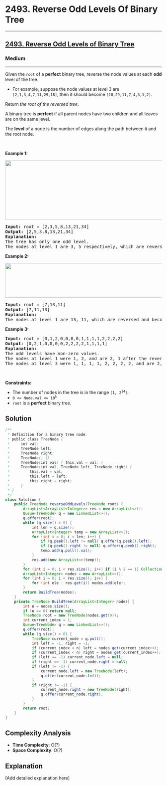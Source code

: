 # 2493. Reverse Odd Levels Of Binary Tree


---

<h2><a href="https://leetcode.com/problems/reverse-odd-levels-of-binary-tree">2493. Reverse Odd Levels of Binary Tree</a></h2><h3>Medium</h3><hr><p>Given the <code>root</code> of a <strong>perfect</strong> binary tree, reverse the node values at each <strong>odd</strong> level of the tree.</p>

<ul>
	<li>For example, suppose the node values at level 3 are <code>[2,1,3,4,7,11,29,18]</code>, then it should become <code>[18,29,11,7,4,3,1,2]</code>.</li>
</ul>

<p>Return <em>the root of the reversed tree</em>.</p>

<p>A binary tree is <strong>perfect</strong> if all parent nodes have two children and all leaves are on the same level.</p>

<p>The <strong>level</strong> of a node is the number of edges along the path between it and the root node.</p>

<p>&nbsp;</p>
<p><strong class="example">Example 1:</strong></p>
<img alt="" src="https://assets.leetcode.com/uploads/2022/07/28/first_case1.png" style="width: 626px; height: 191px;" />
<pre>
<strong>Input:</strong> root = [2,3,5,8,13,21,34]
<strong>Output:</strong> [2,5,3,8,13,21,34]
<strong>Explanation:</strong> 
The tree has only one odd level.
The nodes at level 1 are 3, 5 respectively, which are reversed and become 5, 3.
</pre>

<p><strong class="example">Example 2:</strong></p>
<img alt="" src="https://assets.leetcode.com/uploads/2022/07/28/second_case3.png" style="width: 591px; height: 111px;" />
<pre>
<strong>Input:</strong> root = [7,13,11]
<strong>Output:</strong> [7,11,13]
<strong>Explanation:</strong> 
The nodes at level 1 are 13, 11, which are reversed and become 11, 13.
</pre>

<p><strong class="example">Example 3:</strong></p>

<pre>
<strong>Input:</strong> root = [0,1,2,0,0,0,0,1,1,1,1,2,2,2,2]
<strong>Output:</strong> [0,2,1,0,0,0,0,2,2,2,2,1,1,1,1]
<strong>Explanation:</strong> 
The odd levels have non-zero values.
The nodes at level 1 were 1, 2, and are 2, 1 after the reversal.
The nodes at level 3 were 1, 1, 1, 1, 2, 2, 2, 2, and are 2, 2, 2, 2, 1, 1, 1, 1 after the reversal.
</pre>

<p>&nbsp;</p>
<p><strong>Constraints:</strong></p>

<ul>
	<li>The number of nodes in the tree is in the range <code>[1, 2<sup>14</sup>]</code>.</li>
	<li><code>0 &lt;= Node.val &lt;= 10<sup>5</sup></code></li>
	<li><code>root</code> is a <strong>perfect</strong> binary tree.</li>
</ul>


## Solution

```java
/**
 * Definition for a binary tree node.
 * public class TreeNode {
 *     int val;
 *     TreeNode left;
 *     TreeNode right;
 *     TreeNode() {}
 *     TreeNode(int val) { this.val = val; }
 *     TreeNode(int val, TreeNode left, TreeNode right) {
 *         this.val = val;
 *         this.left = left;
 *         this.right = right;
 *     }
 * }
 */
class Solution {
    public TreeNode reverseOddLevels(TreeNode root) {
        ArrayList<ArrayList<Integer>> res = new ArrayList<>();
        Queue<TreeNode> q = new LinkedList<>();
        q.offer(root);
        while (q.size() > 0) {
            int len = q.size();
            ArrayList<Integer> temp = new ArrayList<>();
            for (int i = 0; i < len; i++) {
                if (q.peek().left != null) q.offer(q.peek().left);
                if (q.peek().right != null) q.offer(q.peek().right);
                temp.add(q.poll().val);
            }
            res.add(new ArrayList<>(temp));
        }
        for (int i = 0; i < res.size(); i++) if (i % 2 == 1) Collections.reverse(res.get(i));
        ArrayList<Integer> nodes = new ArrayList<>();
        for (int i = 0; i < res.size(); i++) {
            for (int ele : res.get(i)) nodes.add(ele);
        }
        return BuildTree(nodes);
    }
    private TreeNode BuildTree(ArrayList<Integer> nodes) {
        int n = nodes.size();
        if (n == 0) return null;
        TreeNode root = new TreeNode(nodes.get(0));
        int current_index = 1;
        Queue<TreeNode> q = new LinkedList<>();
        q.offer(root);
        while (q.size() > 0) {
            TreeNode current_node = q.poll();
            int left = -1, right = -1;
            if (current_index < n) left = nodes.get(current_index++);
            if (current_index < n) right = nodes.get(current_index++);
            if (left == -1) current_node.left = null;
            if (right == -1) current_node.right = null;
            if (left != -1) {
                current_node.left = new TreeNode(left);
                q.offer(current_node.left);
            }
            if (right != -1) {
                current_node.right = new TreeNode(right);
                q.offer(current_node.right);
            }
        }
        return root;
    }
}
```

## Complexity Analysis

- **Time Complexity**: O(?)
- **Space Complexity**: O(?)

## Explanation

[Add detailed explanation here]


